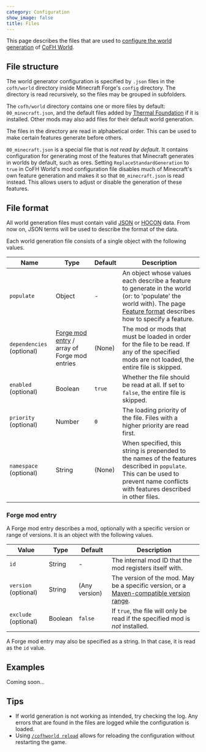 ```yaml
---
category: Configuration
show_image: false
title: Files
---
```


This page describes the files that are used to [configure the world
generation](../) of [CoFH World](../../).


File structure
--------------

The world generator configuration is specified by `.json` files in the
`cofh/world` directory inside Minecraft Forge's `config` directory. The
directory is read recursively, so the files may be grouped in subfolders.

The `cofh/world` directory contains one or more files by default:
`00_minecraft.json`, and the default files added by [Thermal
Foundation](../../../thermal-foundation/) if it is installed. Other mods may
also add files for their default world generation.

The files in the directory are read in alphabetical order. This can be used to
make certain features generate before others.

`00_minecraft.json` is a special file that is *not read by default*. It contains
configuration for generating most of the features that Minecraft generates in
worlds by default, such as ores. Setting `ReplaceStandardGeneration` to `true`
in CoFH World's mod configuration file disables much of Minecraft's own feature
generation and makes it so that `00_minecraft.json` is read instead. This allows
users to adjust or disable the generation of these features.


File format
-----------

All world generation files must contain valid [JSON](http://www.json.org/) or
[HOCON](https://github.com/lightbend/config/blob/master/HOCON.md) data. From now
on, JSON terms will be used to describe the format of the data.

Each world generation file consists of a single object with the following
values.

|Name|Type|Default|Description|
|--- |--- |--- |--- |
|`populate`|Object|-|An object whose values each describe a feature to generate in the world (or: to 'populate' the world with). The page [Feature format](../feature-format/) describes how to specify a feature.|
|`dependencies` (optional)|[Forge mod entry](#forge-mod-entry) / array of Forge mod entries|(None)|The mod or mods that must be loaded in order for the file to be read. If any of the specified mods are not loaded, the entire file is skipped.|
|`enabled` (optional)|Boolean|`true`|Whether the file should be read at all. If set to `false`, the entire file is skipped.|
|`priority` (optional)|Number|`0`|The loading priority of the file. Files with a higher priority are read first.|
|`namespace` (optional)|String|(None)|When specified, this string is prepended to the names of the features described in `populate`. This can be used to prevent name conflicts with features described in other files.|


### Forge mod entry
A Forge mod entry describes a mod, optionally with a specific version or range
of versions. It is an object with the following values.

|Value|Type|Default|Description|
|--- |--- |--- |--- |
|`id`|String|-|The internal mod ID that the mod registers itself with.|
|`version` (optional)|String|(Any version)|The version of the mod. May be a specific version, or a [Maven-compatible version range](http://maven.apache.org/enforcer/enforcer-rules/versionRanges.html).|
|`exclude` (optional)|Boolean|`false`|If `true`, the file will only be read if the specified mod is *not* installed.|


A Forge mod entry may also be specified as a string. In that case, it is read as
the `id` value.


Examples
--------

Coming soon...


Tips
----

* If world generation is not working as intended, try checking the log. Any
  errors that are found in the files are logged while the configuration is
  loaded.
* Using [`/cofhworld reload`](../../commands/#reload) allows for reloading the
  configuration without restarting the game.
